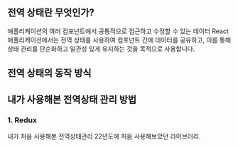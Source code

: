 ## 전역 상태란 무엇인가?

애플리케이션의 여러 컴포넌트에서 공통적으로 접근하고 수정할 수 있는 데이터
React 애플리케이션에서는 전역 상태를 사용하여 컴포넌트 간에 데이터를 공유하고, 이를 통해 상태 관리를 단순화하고 일관성 있게 유지하는 것을 목적으로 사용합니다.


## 전역 상태의 동작 방식



## 내가 사용해본 전역상태 관리 방법

### 1. Redux

내가 처음 사용해본 전역상태관리 22년도에 처음 사용해보았던 라이브러리.
 



